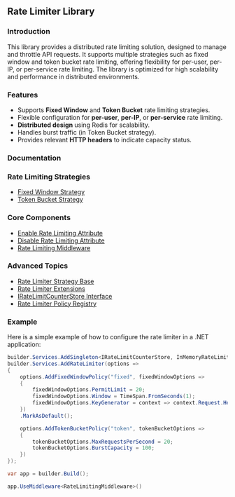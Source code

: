 ## Rate Limiter Library

### Introduction
This library provides a distributed rate limiting solution, designed to manage and throttle API requests. It supports multiple strategies such as fixed window and token bucket rate limiting, offering flexibility for per-user, per-IP, or per-service rate limiting. The library is optimized for high scalability and performance in distributed environments.

### Features
- Supports **Fixed Window** and **Token Bucket** rate limiting strategies.
- Flexible configuration for **per-user**, **per-IP**, or **per-service** rate limiting.
- **Distributed design** using Redis for scalability.
- Handles burst traffic (in Token Bucket strategy).
- Provides relevant **HTTP headers** to indicate capacity status.

### Documentation

### Rate Limiting Strategies
- [Fixed Window Strategy](./FixedWindowRateStrategy.md)
- [Token Bucket Strategy](./TokenBucketRateStrategy.md)

### Core Components

- [Enable Rate Limiting Attribute](./EnableRateLimitingAttribute.md)
- [Disable Rate Limiting Attribute](./DisableRateLimitingAttribute.md)
- [Rate Limiting Middleware](./RateLimitingMiddleware.md)

### Advanced Topics
- [Rate Limiter Strategy Base](./RateLimiterStrategyBase.md)
- [Rate Limiter Extensions](./RateLimiterExtensions.md)
- [IRateLimitCounterStore Interface](./IRateLimitCounterStore.md)
- [Rate Limiter Policy Registry](./RateLimiterPolicyRegistry.md)

### Example
Here is a simple example of how to configure the rate limiter in a .NET application:

```csharp
builder.Services.AddSingleton<IRateLimitCounterStore, InMemoryRateLimitCounterStore>();
builder.Services.AddRateLimiter(options =>
{
    options.AddFixedWindowPolicy("fixed", fixedWindowOptions =>
    {
        fixedWindowOptions.PermitLimit = 20;
        fixedWindowOptions.Window = TimeSpan.FromSeconds(1);
        fixedWindowOptions.KeyGenerator = context => context.Request.Headers["User-Identity"].ToString() ??  $"anonymous";
    })
    .MarkAsDefault();

    options.AddTokenBucketPolicy("token", tokenBucketOptions =>
    {
        tokenBucketOptions.MaxRequestsPerSecond = 20;
        tokenBucketOptions.BurstCapacity = 100;
    })
});

var app = builder.Build();

app.UseMiddleware<RateLimitingMiddleware>()
```